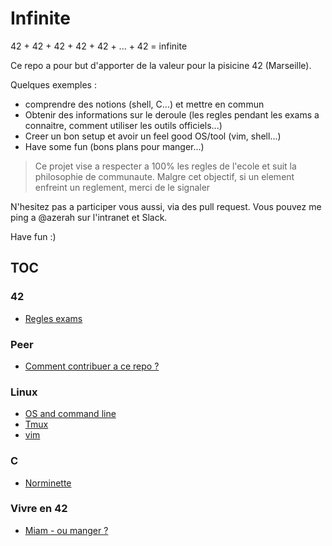 # Infinite

42 + 42 + 42 + 42 + 42 + ... + 42 = infinite

Ce repo a pour but d'apporter de la valeur pour la pisicine 42 (Marseille).

Quelques exemples :

- comprendre des notions (shell, C...) et mettre en commun
- Obtenir des informations sur le deroule (les regles pendant les exams a connaitre, comment utiliser les outils officiels...)
- Creer un bon setup et avoir un feel good OS/tool (vim, shell...)
- Have some fun (bons plans pour manger...)

> Ce projet vise a respecter a 100% les regles de l'ecole et suit la philosophie de communaute. Malgre cet objectif, si un element enfreint un reglement, merci de le signaler

N'hesitez pas a participer vous aussi, via des pull request.
Vous pouvez me ping a @azerah sur l'intranet et Slack.

Have fun :)

## TOC

### 42

- [Regles exams](./docs/42/exams)

### Peer

- [Comment contribuer a ce repo ?](./docs/42/exams.md)

### Linux

- [OS and command line](./docs/linux/command_line.md)
- [Tmux](./docs/linux/tmux.md)
- [vim](./docs/linux/vim.md)

### C

- [Norminette](./docs/C/setup.md)

### Vivre en 42

- [Miam - ou manger ?](./docs/lifestyle/food.md)
